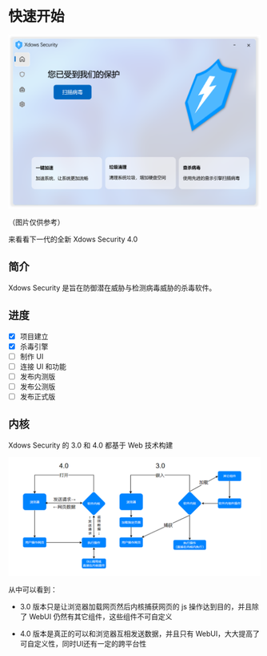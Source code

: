 # 快速开始

![HomeUI](./PNG/HomeUI.png)

（图片仅供参考）

来看看下一代的全新 Xdows Security 4.0

## 简介

Xdows Security 是旨在防御潜在威胁与检测病毒威胁的杀毒软件。

## 进度

 - [x] 项目建立
 - [x] 杀毒引擎
 - [ ] 制作 UI
 - [ ] 连接 UI 和功能
 - [ ] 发布内测版
 - [ ] 发布公测版
 - [ ] 发布正式版

## 内核

Xdows Security 的 3.0 和 4.0 都基于 Web 技术构建

![FlowChart](./PNG/FlowChart.png)

从中可以看到：

 - 3.0 版本只是让浏览器加载网页然后内核捕获网页的 js 操作达到目的，并且除了 WebUI 仍然有其它组件，这些组件不可自定义

 - 4.0 版本是真正的可以和浏览器互相发送数据，并且只有 WebUI，大大提高了可自定义性，同时UI还有一定的跨平台性
